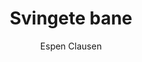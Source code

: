 ---
title: Svingete bane
level: 1
author: Espen Clausen
language: nb
external: https://espenec.files.wordpress.com/2015/09/lego-mindstorms-del-1-6.pdf
---